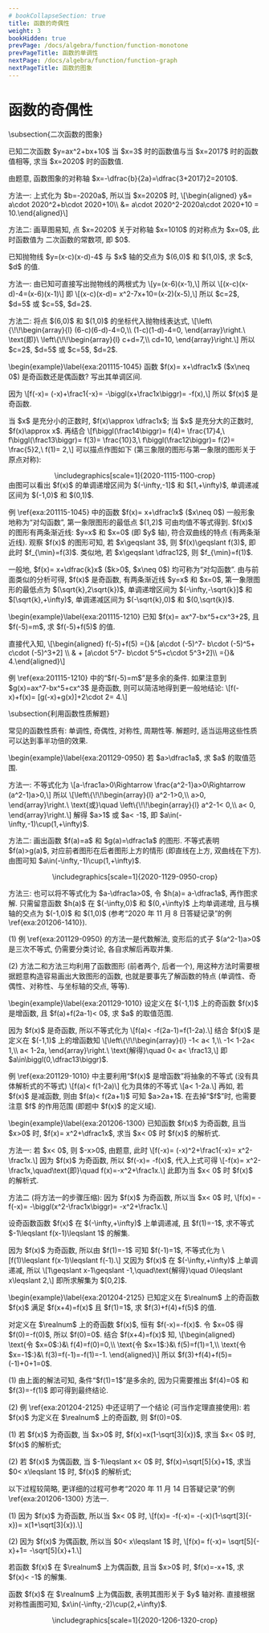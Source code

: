 ```yaml
---
# bookCollapseSection: true
title: 函数的奇偶性
weight: 3
bookHidden: true
prevPage: /docs/algebra/function/function-monotone
prevPageTitle: 函数的单调性
nextPage: /docs/algebra/function/function-graph
nextPageTitle: 函数的图象
---
```


# 函数的奇偶性


<p>\subsection{二次函数的图象}
</p>
<p><myexample>
<p>已知二次函数 $y=ax^2+bx+10$ 当 $x=3$ 时的函数值与当 $x=2017$ 时的函数值相等, 求当 $x=2020$ 时的函数值.
</p>
</myexample>
<mysolution>
    <p>由题意, 函数图象的对称轴 $x=-\dfrac{b}{2a}=\dfrac{3+2017}2=2010$.
</p>
<p>方法一: 上式化为 $b=-2020a$, 所以当 $x=2020$ 时, 
  \[\begin{aligned}
    y&= a\cdot 2020^2+b\cdot 2020+10\\
     &= a\cdot 2020^2-2020a\cdot 2020+10
      = 10.\end{aligned}\]
</p>
<p>方法二: 画草图易知, 点 $x=2020$ 关于对称轴 $x=1010$ 的对称点为 $x=0$, 此时函数值为 二次函数的常数项, 即 $0$.
</p>
</mysolution>
</p>
<p><myexample>
<p>已知抛物线 $y=(x-c)(x-d)-4$ 与 $x$ 轴的交点为 $(6,0)$ 和 $(1,0)$, 求 $c$, $d$ 的值.
</p>
</myexample>
<mysolution>
    <p>方法一: 由已知可直接写出抛物线的两根式为 
  \[y=(x-6)(x-1),\]
  所以
  \[(x-c)(x-d)-4=(x-6)(x-1)\]
  即
  \[(x-c)(x-d)= x^2-7x+10=(x-2)(x-5),\]
  所以 $c=2$, $d=5$ 或 $c=5$, $d=2$.
</p>
<p>方法二: 将点 $(6,0)$ 和 $(1,0)$ 的坐标代入抛物线表达式,
  \[\left\{\!\!\begin{array}{l}
      (6-c)(6-d)-4=0,\\
      (1-c)(1-d)-4=0,
    \end{array}\right.\ \text{即}\ 
    \left\{\!\!\begin{array}{l}
      c+d=7,\\
      cd=10,
    \end{array}\right.\]
  所以 $c=2$, $d=5$ 或 $c=5$, $d=2$.
</p>
</mysolution>

<p>\begin{example}\label{exa:201115-1045}
    函数 $f(x)= x+\dfrac1x$ ($x\neq 0$) 是奇函数还是偶函数? 写出其单调区间.
</p>
</myexample>
<mysolution>
    <p>因为 
    \[f(-x)= (-x)+\frac1{-x}= -\biggl(x+\frac1x\biggr)= -f(x),\]
    所以 $f(x)$ 是奇函数.
</p>
<p>当 $x$ 是充分小的正数时, $f(x)\approx \dfrac1x$; 当 $x$ 是充分大的正数时, $f(x)\approx x$. 再结合
    \[f\biggl(\frac14\biggr)= f(4)= \frac{17}4,\ 
      f\biggl(\frac13\biggr)= f(3)= \frac{10}3,\ 
      f\biggl(\frac12\biggr)= f(2)= \frac{5}2,\ 
      f(1)= 2,\]
    可以描点作图如下 (第三象限的图形与第一象限的图形关于原点对称):
    <center>
        \includegraphics[scale=1]{2020-1115-1100-crop}
    </center>
    由图可以看出 $f(x)$ 的单调递增区间为 $(-\infty,-1]$ 和 $[1,+\infty)$, 单调递减区间为 $(-1,0)$ 和 $(0,1)$.
</p>
</mysolution>
</p>
<p>例 \ref{exa:201115-1045} 中的函数 $f(x)= x+\dfrac1x$ ($x\neq 0$) 一般形象地称为“对勾函数”, 第一象限图形的最低点 $(1,2)$ 可由均值不等式得到. $f(x)$ 的图形有两条渐近线: $y=x$ 和 $x=0$ (即 $y$ 轴), 符合双曲线的特点 (有两条渐近线). 观察 $f(x)$ 的图形可知, 若 $x\geqslant 3$, 则 $f(x)\geqslant f(3)$, 即此时 $f_{\min}=f(3)$. 类似地, 若 $x\geqslant \dfrac12$, 则 $f_{\min}=f(1)$. 
</p>
<p>一般地, $f(x)= x+\dfrac{k}x$ ($k>0$, $x\neq 0$) 均可称为“对勾函数”. 由与前面类似的分析可得, $f(x)$ 是奇函数, 有两条渐近线 $y=x$ 和 $x=0$, 第一象限图形的最低点为 $(\sqrt{k},2\sqrt{k})$, 单调递增区间为 $(-\infty,-\sqrt{k}]$ 和 $[\sqrt{k},+\infty)$, 单调递减区间为 $(-\sqrt{k},0)$ 和 $(0,\sqrt{k})$.
</p>

<p>\begin{example}\label{exa:201115-1210}
    已知 $f(x)= ax^7-bx^5+cx^3+2$, 且 $f(-5)=m$, 求 $f(-5)+f(5)$ 的值.
</p>
</myexample>
<mysolution>
    <p>直接代入知,
    \[\begin{aligned}
    f(-5)+f(5)
      ={}& [a\cdot (-5)^7- b\cdot (-5)^5+ c\cdot (-5)^3+2] \\
         & + [a\cdot 5^7- b\cdot 5^5+c\cdot 5^3+2]\\
      ={}& 4.\end{aligned}\]
</p>
</mysolution>
</p>
<p>例 \ref{exa:201115-1210} 中的“$f(-5)=m$”是多余的条件. 如果注意到 $g(x)=ax^7-bx^5+cx^3$ 是奇函数, 则可以简洁地得到更一般地结论:
\[f(-x)+f(x)= [g(-x)+g(x)]+2\cdot 2= 4.\]
</p>

<p>\subsection{利用函数性质解题}
</p>
<p>常见的函数性质有: 单调性, 奇偶性, 对称性, 周期性等. 解题时, 适当运用这些性质可以达到事半功倍的效果.
</p>
<p>\begin{example}\label{exa:201129-0950}
    若 $a>\dfrac1a$, 求 $a$ 的取值范围.
</p>
</myexample>
<mysolution>
    <p>方法一: 不等式化为 
    \[a-\frac1a>0\Rightarrow \frac{a^2-1}a>0\Rightarrow (a^2-1)a>0,\]
    所以
    \[\left\{\!\!\begin{array}{l}
        a^2-1>0,\\
        a>0,
        \end{array}\right.\ \text{或}\quad
      \left\{\!\!\begin{array}{l}
        a^2-1< 0,\\
        a< 0,
        \end{array}\right.\]
    解得 $a>1$ 或 $a< -1$, 即 $a\in(-\infty,-1)\cup(1,+\infty)$.
</p>
<p>方法二: 画出函数 $f(a)=a$ 和 $g(a)=\dfrac1a$ 的图形. 不等式表明 $f(a)>g(a)$, 对应前者图形在后者图形上方的情形 (即直线在上方, 双曲线在下方). 由图可知 $a\in(-\infty,-1)\cup(1,+\infty)$.
</p>
<p><center>
        \includegraphics[scale=1]{2020-1129-0950-crop}
    </center>
</p>
<p>方法三: 也可以将不等式化为 $a-\dfrac1a>0$, 令 $h(a)= a-\dfrac1a$, 再作图求解. 只需留意函数 $h(a)$ 在 $(-\infty,0)$ 和 $(0,+\infty)$ 上均单调递增, 且与横轴的交点为 $(-1,0)$ 和 $(1,0)$ (参考“2020 年 11 月 8 日答疑记录”的例 \ref{exa:201206-1410}).
</p>
</mysolution>
</p>
<p><myremark>
    <p>(1) 例 \ref{exa:201129-0950} 的方法一是代数解法, 变形后的式子 $(a^2-1)a>0$ 是三次不等式, 仍需要分类讨论, 各自求解后再取并集.
</p>
<p>(2) 方法二和方法三均利用了函数图形 (前者两个, 后者一个), 用这种方法时需要根据题意构造容易画出大致图形的函数, 也就是要事先了解函数的特点 (单调性、奇偶性、对称性、与坐标轴的交点, 等等).
</p>
</myremark>
</p>
<p>\begin{example}\label{exa:201129-1010}
    设定义在 $(-1,1)$ 上的奇函数 $f(x)$ 是增函数, 且 $f(a)+f(2a-1)< 0$, 求 $a$ 的取值范围.
</p>
</myexample>
<mysolution>
    <p>因为 $f(x)$ 是奇函数, 所以不等式化为 
    \[f(a)< -f(2a-1)=f(1-2a).\]
    结合 $f(x)$ 是定义在 $(-1,1)$ 上的增函数知
    \[\left\{\!\!\begin{array}{l}
        -1< a< 1,\\
        -1< 1-2a< 1,\\
        a< 1-2a,
        \end{array}\right.\ \text{解得}\quad
      0< a< \frac13,\]
    即 $a\in\biggl(0,\dfrac13\biggr)$.
</p>
</mysolution>
</p>
<p>例 \ref{exa:201129-1010} 中主要利用“$f(x)$ 是增函数”将抽象的不等式 (没有具体解析式的不等式) 
\[f(a)< f(1-2a)\]
化为具体的不等式 
\[a< 1-2a.\]
再如, 若 $f(x)$ 是减函数, 则由 $f(a)< f(2a+1)$ 可知 $a>2a+1$. 在去掉“$f$”时, 也需要注意 $f$ 的作用范围 (即题中 $f(x)$ 的定义域).
</p>

<p>\begin{example}\label{exa:201206-1300}
    已知函数 $f(x)$ 为奇函数, 且当 $x>0$ 时, $f(x)= x^2+\dfrac1x$, 求当 $x< 0$ 时 $f(x)$ 的解析式.
</p>
</myexample>
<mysolution>
    <p>方法一: 若 $x< 0$, 则 $-x>0$, 由题意, 此时 
    \[f(-x)= (-x)^2+\frac1{-x}= x^2-\frac1x.\]
    因为 $f(x)$ 为奇函数, 所以 $f(-x)= -f(x)$, 代入上式可得
    \[-f(x)= x^2-\frac1x,\quad\text{即}\quad f(x)=-x^2+\frac1x.\]
    此即为当 $x< 0$ 时 $f(x)$ 的解析式.
</p>
<p>方法二 (将方法一的步骤压缩): 因为 $f(x)$ 为奇函数, 所以当 $x< 0$ 时, 
    \[f(x)= -f(-x)= -\biggl(x^2-\frac1x\biggr)= -x^2+\frac1x.\]
</p>
</mysolution>


<myexample>
<p>设奇函数函数 $f(x)$ 在 $(-\infty,+\infty)$ 上单调递减, 且 $f(1)=-1$, 求不等式 $-1\leqslant f(x-1)\leqslant 1$ 的解集.
</p>
</myexample>
<mysolution>
    <p>因为 $f(x)$ 为奇函数, 所以由 $f(1)=-1$ 可知 $f(-1)=1$, 不等式化为
    \[f(1)\leqslant f(x-1)\leqslant f(-1).\]
    又因为 $f(x)$ 在 $(-\infty,+\infty)$ 上单调递减, 所以
    \[1\geqslant x-1\geqslant -1,\quad\text{解得}\quad 
        0\leqslant x\leqslant 2,\]
    即所求解集为 $[0,2]$.
</p>
</mysolution>
</p>
<p>\begin{example}\label{exa:201204-2125}
    已知定义在 $\realnum$ 上的奇函数 $f(x)$ 满足 $f(x+4)=f(x)$ 且 $f(1)=1$, 求 $f(3)+f(4)+f(5)$ 的值.
</p>
</myexample>
<mysolution>
    <p>对定义在 $\realnum$ 上的奇函数 $f(x)$, 恒有 $f(-x)=-f(x)$. 令 $x=0$ 得 $f(0)=-f(0)$, 所以 $f(0)=0$. 结合 $f(x+4)=f(x)$ 知,
    \[\begin{aligned}
        \text{令 $x=0$:}&\ f(4)=f(0)=0,\\
        \text{令 $x=1$:}&\ f(5)=f(1)=1,\\
        \text{令 $x=-1$:}&\ f(3)=f(-1)=-f(1)=-1.
    \end{aligned}\]
    所以 $f(3)+f(4)+f(5)= (-1)+0+1=0$.
</p>
</mysolution>
</p>
<p><myremark>
    <p>(1) 由上面的解法可知, 条件“$f(1)=1$”是多余的, 因为只需要推出 $f(4)=0$ 和 $f(3)=-f(1)$ 即可得到最终结论.
</p>
<p>(2) 例 \ref{exa:201204-2125} 中还证明了一个结论 (可当作定理直接使用): 若 $f(x)$ 为定义在 $\realnum$ 上的奇函数, 则 $f(0)=0$.
</p>
</myremark>

<myexample>
<p>(1) 若 $f(x)$ 为奇函数, 当 $x>0$ 时, $f(x)=x(1-\sqrt[3]{x})$, 求当 $x< 0$ 时, $f(x)$ 的解析式;
</p>
<p>(2) 若 $f(x)$ 为偶函数, 当 $-1\leqslant x< 0$ 时, $f(x)=\sqrt[5]{x}+1$, 求当 $0< x\leqslant 1$ 时, $f(x)$ 的解析式;
</p>
</myexample>
<mysolution>
    <p>以下过程较简略, 更详细的过程可参考“2020 年 11 月 14 日答疑记录”的例 \ref{exa:201206-1300} 方法一.
</p>
<p>(1) 因为 $f(x)$ 为奇函数, 所以当 $x< 0$ 时,
    \[f(x)= -f(-x)= -(-x)(1-\sqrt[3]{-x})= x(1+\sqrt[3]{x}).\]
</p>
<p>(2) 因为 $f(x)$ 为偶函数, 所以当 $0< x\leqslant 1$ 时,
    \[f(x)= f(-x)= \sqrt[5]{-x}+1= -\sqrt[5]{x}+1.\]
</p>
</mysolution>
</p>
<p><myexample>
<p>若函数 $f(x)$ 在 $\realnum$ 上为偶函数, 且当 $x>0$ 时, $f(x)=-x+1$, 求 $f(x)< -1$ 的解集.
</p>
</myexample>
<mysolution>
    <p>函数 $f(x)$ 在 $\realnum$ 上为偶函数, 表明其图形关于 $y$ 轴对称. 直接根据对称性画图可知, $x\in(-\infty,-2)\cup(2,+\infty)$.
</p>
<p><center>
        \includegraphics[scale=1]{2020-1206-1320-crop}
    </center>
</p>
</mysolution>

